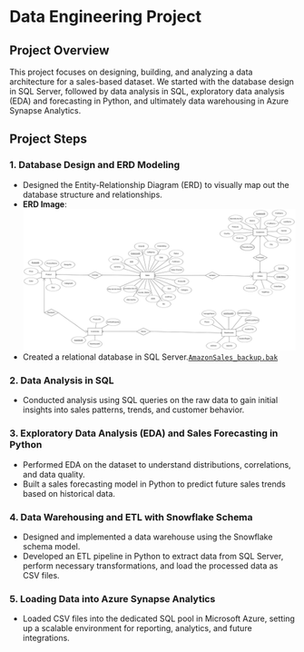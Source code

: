 # Data Engineering Project

## Project Overview
This project focuses on designing, building, and analyzing a data architecture for a sales-based dataset. We started with the database design in SQL Server, followed by data analysis in SQL, exploratory data analysis (EDA) and forecasting in Python, and ultimately data warehousing in Azure Synapse Analytics.

## Project Steps

### 1. Database Design and ERD Modeling
   - Designed the Entity-Relationship Diagram (ERD) to visually map out the database structure and relationships.
   - **ERD Image**: <img src="https://github.com/AhmedAboelkasem/Amazon-Sales/blob/main/ERD%20image.png?raw=true">
   - Created a relational database in SQL Server.[`AmazonSales_backup.bak`](https://github.com/AhmedAboelkasem/Amazon-Sales/blob/main/AmazonSales.bak)

     
### 2. Data Analysis in SQL
   - Conducted analysis using SQL queries on the raw data to gain initial insights into sales patterns, trends, and customer behavior.


### 3. Exploratory Data Analysis (EDA) and Sales Forecasting in Python
   - Performed EDA on the dataset to understand distributions, correlations, and data quality.
   - Built a sales forecasting model in Python to predict future sales trends based on historical data.


### 4. Data Warehousing and ETL with Snowflake Schema
   - Designed and implemented a data warehouse using the Snowflake schema model.
   - Developed an ETL pipeline in Python to extract data from SQL Server, perform necessary transformations, and load the processed data as CSV files.


### 5. Loading Data into Azure Synapse Analytics
   - Loaded CSV files into the dedicated SQL pool in Microsoft Azure, setting up a scalable environment for reporting, analytics, and future integrations.


